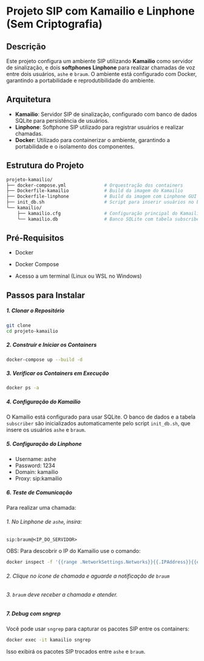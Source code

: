 # Projeto SIP com Kamailio e Linphone (Sem Criptografia)

## Descrição

Este projeto configura um ambiente SIP utilizando **Kamailio** como servidor de sinalização, e dois **softphones Linphone** para realizar chamadas de voz entre dois usuários, `ashe` e `braum`. O ambiente está configurado com Docker, garantindo a portabilidade e reprodutibilidade do ambiente.

## Arquitetura

- **Kamailio**: Servidor SIP de sinalização, configurado com banco de dados SQLite para persistência de usuários.
- **Linphone**: Softphone SIP utilizado para registrar usuários e realizar chamadas.
- **Docker**: Utilizado para containerizar o ambiente, garantindo a portabilidade e o isolamento dos componentes.

## Estrutura do Projeto

```bash
projeto-kamailio/
├── docker-compose.yml              # Orquestração dos containers
├── Dockerfile-kamailio             # Build da imagem do Kamailio
├── Dockerfile-linphone             # Build da imagem com Linphone GUI
├── init_db.sh                      # Script para inserir usuários no banco SQLite
└── kamailio/
    ├── kamailio.cfg                # Configuração principal do Kamailio
    └── kamailio.db                 # Banco SQLite com tabela subscriber
```
## Pré-Requisitos
- Docker

- Docker Compose

- Acesso a um terminal (Linux ou WSL no Windows)

## Passos para Instalar

##### 1. Clonar o Repositório
```bash
git clone 
cd projeto-kamailio
```
##### 2. Construir e Iniciar os Containers
```bash
docker-compose up --build -d
```
##### 3. Verificar os Containers em Execução
```bash
docker ps -a
```

##### 4. Configuração do Kamailio

O Kamailio está configurado para usar SQLite. O banco de dados e a tabela ```subscriber``` são inicializados automaticamente pelo script ```init_db.sh```, que insere os usuários ```ashe``` e ```braum```.

##### 5. Configuração do Linphone

- Username: ashe
- Password: 1234
- Domain: kamailio
- Proxy: sip:kamailio

##### 6. Teste de Comunicação

Para realizar uma chamada:
###### 1. No Linphone de ```ashe```, insira:
```sip:braum@<IP_DO_SERVIDOR>```

OBS: Para descobrir o IP do Kamailio use o comando:
```bash
docker inspect -f '{{range .NetworkSettings.Networks}}{{.IPAddress}}{{end}}' kamailio
```
###### 2. Clique no ícone de chamada e aguarde a notificação de ```braum```

###### 3. ```braum``` deve receber a chamada e atender.

##### 7. Debug com sngrep

Você pode usar ```sngrep``` para capturar os pacotes SIP entre os containers:

```bash
docker exec -it kamailio sngrep
```

Isso exibirá os pacotes SIP trocados entre ```ashe``` e ```braum```.
